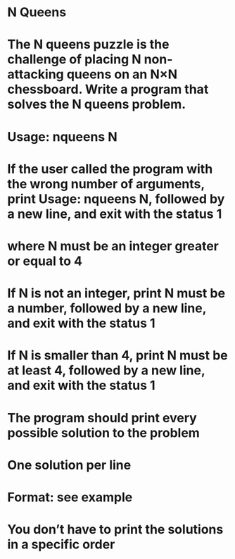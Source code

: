 # N Queens
# The N queens puzzle is the challenge of placing N non-attacking queens on an N×N chessboard. Write a program that solves the N queens problem.

# Usage: nqueens N
# If the user called the program with the wrong number of arguments, print Usage: nqueens N, followed by a new line, and exit with the status 1
# where N must be an integer greater or equal to 4
# If N is not an integer, print N must be a number, followed by a new line, and exit with the status 1
# If N is smaller than 4, print N must be at least 4, followed by a new line, and exit with the status 1
# The program should print every possible solution to the problem
# One solution per line
# Format: see example
# You don’t have to print the solutions in a specific order
